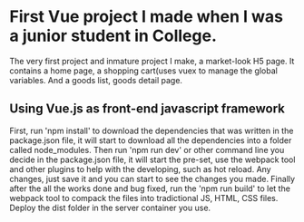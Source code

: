 # First Vue project I made when I was a junior student in College.
  The very first project and inmature project I make, a market-look H5 page. It contains a home page, a shopping cart(uses vuex to manage the global variables. And a goods list, goods detail page.

## Using Vue.js as front-end javascript framework
  First, run 'npm install' to download the dependencies that was written in the package.json file, it will start to download all the dependencies into a folder called node_modules.
  Then run 'npm run dev' or other command line you decide in the package.json file, it will start the pre-set, use the webpack tool and other plugins to help with the developing, such as hot reload. Any changes, just save it and you can start to see the changes you made.
  Finally after the all the works done and bug fixed, run the 'npm run build' to let the webpack tool to compack the files into tradictional JS, HTML, CSS files. Deploy the dist folder in the server container you use.
